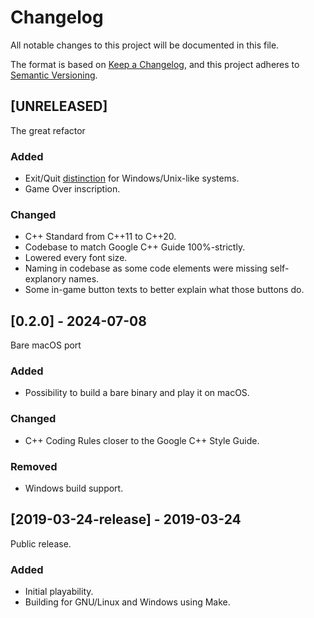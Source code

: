 # Changelog

All notable changes to this project will be documented in this file.

The format is based on [Keep a Changelog](https://keepachangelog.com/en/1.1.0/),
and this project adheres to [Semantic Versioning](https://semver.org/spec/v2.0.0.html).

## [UNRELEASED]

The great refactor

### Added

- Exit/Quit [distinction](https://ux.stackexchange.com/questions/50893/do-we-exit-quit-or-close-an-application) for Windows/Unix-like systems.
- Game Over inscription.

### Changed

- C++ Standard from C++11 to C++20.
- Codebase to match Google C++ Guide 100%-strictly.
- Lowered every font size.
- Naming in codebase as some code elements were missing self-explanory names.
- Some in-game button texts to better explain what those buttons do.

## [0.2.0] - 2024-07-08

Bare macOS port

### Added

- Possibility to build a bare binary and play it on macOS.

### Changed

- C++ Coding Rules closer to the Google C++ Style Guide.

### Removed

- Windows build support.

## [2019-03-24-release] - 2019-03-24

Public release.

### Added

- Initial playability.
- Building for GNU/Linux and Windows using Make.
